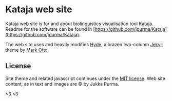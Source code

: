 # Kataja web site

Kataja web site is for and about biolinguistics visualisation tool Kataja. Readme for the software can be found in [https://github.com/jpurma/Kataja](https://github.com/jpurma/Kataja). 

The web site uses and heavily modifies [Hyde](http://hyde.getpoole.com), a brazen two-column [Jekyll](http://jekyllrb.com) theme by [Mark Otto](https://twitter.com/mdo). 

## License

Site theme and related javascript continues under the [MIT license](LICENSE.md). 
Web site content, as in text and images are © by Jukka Purma.

<3 <3
